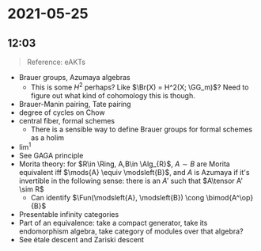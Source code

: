 # 2021-05-25

## 12:03

> Reference: eAKTs

- Brauer groups, Azumaya algebras
  - This is some $H^2$ perhaps? Like $\Br(X) = H^2(X; \GG_m)$?
    Need to figure out what kind of cohomology this is though.
- Brauer-Manin pairing, Tate pairing
- degree of cycles on Chow
- central fiber, formal schemes
  - There is a sensible way to define Brauer groups for formal schemes as a holim
- $\lim^1$
- See GAGA principle
- Morita theory: for $R\in \Ring, A,B\in \Alg_{R}$, $A\sim B$ are Morita equivalent iff $\mods{A} \equiv \modsleft{B}$, and $A$ is Azumaya if it's invertible in the following sense: there is an $A'$ such that $A\tensor A' \sim R$
  - Can identify $\Fun(\modsleft{A}, \modsleft{B}) \cong \bimod{A^\op}{B}$
- Presentable infinity categories 
- Part of an equivalence: take a compact generator, take its endomorphism algebra, take category of modules over that algebra?
- See étale descent and Zariski descent
